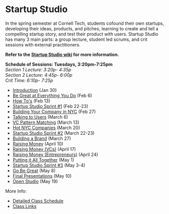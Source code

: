 # Startup Studio
In the spring semester at Cornell Tech, students cofound their own startups, developing their ideas, products, and pitches, learning to create and tell a compelling startup story, and test their product with users. Startup Studio has many 3 main parts: a group lecture, student led scrums, and crit sessions with external practitioners.

**Refer to the [Startup Studio wiki](https://github.com/cornelltech/startup-studio/wiki) for more information.**

**Schedule of Sessions: Tuesdays, 3:20pm-7:25pm**   
*Section 1 Lecture: 3:20p- 4:35p  
Section 2 Lecture: 4:45p- 6:00p  
Crit Time: 6:10p- 7:25p*


* [Introduction](https://github.com/cornelltech/startup-studio/wiki/Startup-Studio-Sessions-&-Syllabus#jan-300-introduction) (Jan 30)
* [Be Great at Everything You Do](https://github.com/cornelltech/startup-studio/wiki/Startup-Studio-Sessions-&-Syllabus#february-6-be-great-at-everything-you-do) (Feb 6)
* [How To's](https://github.com/cornelltech/startup-studio/wiki/Startup-Studio-Sessions-&-Syllabus#february-13-how-tos) (Feb 13)
* [Startup Studio Sprint #1](https://github.com/cornelltech/startup-studio/wiki/Startup-Studio-Sessions-&-Syllabus#february-22-23-studio-sprint-1) (Feb 22-23)
* [Building Your Company in NYC](https://github.com/cornelltech/startup-studio/wiki/Startup-Studio-Sessions-&-Syllabus#february-27-building-your-company-in-nyc) (Feb 27)
* [Talking to Users](https://github.com/cornelltech/startup-studio/wiki/Startup-Studio-Sessions-&-Syllabus#march-6-talking-to-users) (March 6)
* [VC Pattern Matching](https://github.com/cornelltech/startup-studio/wiki/Startup-Studio-Sessions-&-Syllabus#march-13-vc-pattern-matching) (March 13)
* [Hot NYC Companies](https://github.com/cornelltech/startup-studio/wiki/Startup-Studio-Sessions-&-Syllabus#march-20-hot-nyc-companies) (March 20)
* [Startup Studio Sprint #2](https://github.com/cornelltech/startup-studio/wiki/Startup-Studio-Sessions-&-Syllabus#march-22-23-studio-sprint-2) (March 22-23)
* [Building a Brand](https://github.com/cornelltech/startup-studio/wiki/Startup-Studio-Sessions-&-Syllabus#march-27-building-a-brand) (March 27)
* [Raising Money](https://github.com/cornelltech/startup-studio/wiki/Startup-Studio-Sessions-&-Syllabus#april-10-raising-money) (April 10)
* [Raising Money (VCs)](https://github.com/cornelltech/startup-studio/wiki/Startup-Studio-Sessions-&-Syllabus#april-17-raising-money-vcs) (April 17)
* [Raising Money (Entrepreneurs)](https://github.com/cornelltech/startup-studio/wiki/Startup-Studio-Sessions-&-Syllabus#april-24-raising-money-entrepreneurs) (April 24)
* [Putting it All Together](https://github.com/cornelltech/startup-studio/wiki/Startup-Studio-Sessions-&-Syllabus#may-1-putting-it-all-together) (May 1)
* [Startup Studio Sprint #3](https://github.com/cornelltech/startup-studio/wiki/Startup-Studio-Sessions-&-Syllabus#may-4-5-studio-sprint-3) (May 3-4)
* [Go Be Great](https://github.com/cornelltech/startup-studio/wiki/Startup-Studio-Sessions-&-Syllabus#may-1-go-be-great) (May 8)
* [Final Presentations](https://github.com/cornelltech/startup-studio/wiki/Startup-Studio-Sessions-&-Syllabus#may-9-final-presentations) (May 10)
* [Open Studio](https://github.com/cornelltech/startup-studio/wiki/Startup-Studio-Sessions-&-Syllabus#may-18-open-studio) (May 19)

More Info:
* [Detailed Class Schedule](https://docs.google.com/spreadsheets/d/119yDkGQD6fdrJDCy1u8HQId-HYk1smHBG-nbkTWRoak/edit#gid=0)
* [Class Links](https://confluence.cornell.edu/pages/viewpage.action?spaceKey=studio&title=Studio+Links+and+Info)
